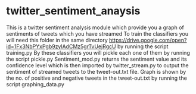 # twitter_sentiment_anaysis
This is a twitter sentiment analysis module which provide you a graph of sentiments of tweets which you have streamed
To train the classifiers you will need this folder in the same directory https://drive.google.com/open?id=1Fx3NbPYxPgb9zylAdCMz5grTvUejRgcU by running the script training.py
By these classifiers you will pickle each one of them by running the script pickle.py
Sentiment_mod.py returns the sentiment value and its confidence level which is then imported by twitter_stream.py to output the sentiment of streamed tweets to the tweet-out.txt file.
Graph is shown by the no. of positive and negative tweets in the tweet-out.txt by running the script graphing_data.py

